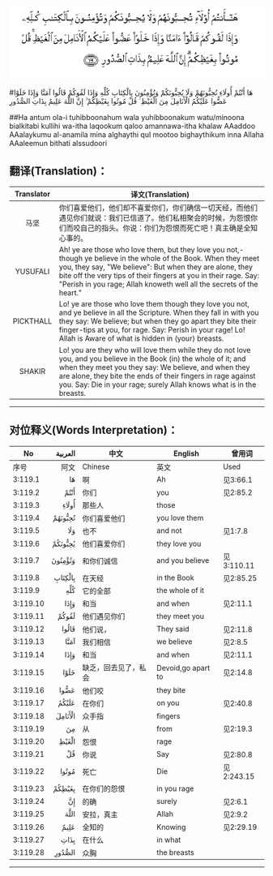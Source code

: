 ![003:119](images/003_119.gif)

#هَا أَنْتُمْ أُولَاءِ تُحِبُّونَهُمْ وَلَا يُحِبُّونَكُمْ وَتُؤْمِنُونَ بِالْكِتَابِ كُلِّهِ وَإِذَا لَقُوكُمْ قَالُوا آمَنَّا وَإِذَا خَلَوْا عَضُّوا عَلَيْكُمُ الْأَنَامِلَ مِنَ الْغَيْظِ ۚ قُلْ مُوتُوا بِغَيْظِكُمْ ۗ إِنَّ اللَّهَ عَلِيمٌ بِذَاتِ الصُّدُورِ 

##Ha antum ola-i tuhibboonahum wala yuhibboonakum watu/minoona bialkitabi kullihi wa-itha laqookum qaloo amannawa-itha khalaw AAaddoo AAalaykumu al-anamila mina alghaythi qul mootoo bighaythikum inna Allaha AAaleemun bithati alssudoori 

## 翻译(Translation)：

| Translator | 译文(Translation)                                            |
| :--------: | ------------------------------------------------------------ |
|    马坚    | 你们喜爱他们，他们却不喜爱你们，你们确信一切天经，而他们遇见你们就说：我们已信道了。他们私相聚会的时候，为怨恨你们而咬自己的指头。你说：你们为怨恨而死亡吧！真主确是全知心事的。 |
|  YUSUFALI  | Ah! ye are those who love them, but they love you not,- though ye believe in the whole of the Book. When they meet you, they say, "We believe": But when they are alone, they bite off the very tips of their fingers at you in their rage. Say: "Perish in you rage; Allah knoweth well all the secrets of the heart." |
| PICKTHALL  | Lo! ye are those who love them though they love you not, and ye believe in all the Scripture. When they fall in with you they say: We believe; but when they go apart they bite their finger-tips at you, for rage. Say: Perish in your rage! Lo! Allah is Aware of what is hidden in (your) breasts. |
|   SHAKIR   | Lo! you are they who will love them while they do not love you, and you believe in the Book (in) the whole of it; and when they meet you they say: We believe, and when they are alone, they bite the ends of their fingers in rage against you. Say: Die in your rage; surely Allah knows what is in the breasts. |

---

## 对位释义(Words Interpretation)：

| No   | العربية | 中文    | English | 曾用词 |
| ---- | ------: | ------- | ------- | ------ |
| 序号 |    阿文 | Chinese | 英文    | Used   |
| 3:119.1  | هَا      | 啊                  | Ah                 | 见3:66.1   |
| 3:119.2  | أَنْتُمْ    | 你们                 | you                | 见2:85.2   |
| 3:119.3  | أُولَاءِ   | 那些人               | those              |            |
| 3:119.4  | تُحِبُّونَهُمْ | 你们喜爱他们         | you love them      |            |
| 3:119.5  | وَلَا     | 也不                 | and not            | 见1:7.8    |
| 3:119.6  | يُحِبُّونَكُمْ | 他们喜爱你们         | they love you      |            |
| 3:119.7  | وَتُؤْمِنُونَ | 和你们诚信           | and you believe    | 见3:110.11 |
| 3:119.8  | بِالْكِتَابِ | 在天经               | in the Book        | 见2:85.25  |
| 3:119.9  | كُلِّهِ     | 它的全部             | the whole of it    |            |
| 3:119.10 | وَإِذَا    | 和当                 | and when           | 见2:11.1   |
| 3:119.11 | لَقُوكُمْ   | 他们遇见你们         | they meet you      |            |
| 3:119.12 | قَالُوا   | 他们说，             | They said          | 见2:11.8   |
| 3:119.13 | آمَنَّا    | 我们相信             | we believe         | 见2:8.5    |
| 3:119.14 | وَإِذَا    | 和当                 | and when           | 见2:11.1   |
| 3:119.15 | خَلَوْا    | 缺乏，回去见了，私会 | Devoid,go apart to | 见2:14.8   |
| 3:119.16 | عَضُّوا    | 他们咬               | they bite          |            |
| 3:119.17 | عَلَيْكُمُ   | 在你们               | on you             | 见2:40.8   |
| 3:119.18 | الْأَنَامِلَ | 众手指               | fingers            |            |
| 3:119.19 | مِنَ      | 从                   | from               | 见2:19.3 |
| 3:119.20 | الْغَيْظِ   | 怨恨                 | rage               |            |
| 3:119.21 | قُلْ      | 你说                 | Say                | 见2:80.8   |
| 3:119.22 | مُوتُوا   | 死亡                 | Die                | 见2:243.15 |
| 3:119.23 | بِغَيْظِكُمْ  | 在你们的怨恨         | in you rage        |            |
| 3:119.24 | إِنَّ      | 的确                 | surely             | 见2:6.1    |
| 3:119.25 | اللَّهَ    | 安拉，真主           | Allah              | 见2:9.2 |
| 3:119.26 | عَلِيمٌ    | 全知的               | Knowing            | 见2:29.19  |
| 3:119.27 | بِذَاتِ    | 在什么               | in what            |            |
| 3:119.28 | الصُّدُورِ  | 众胸                 | the breasts        |            |

---
